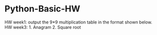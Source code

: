 # Python-Basic-HW
HW week1: output the 9*9 multiplication table in the format shown below.
HW week3: 1. Anagram  2. Square root
